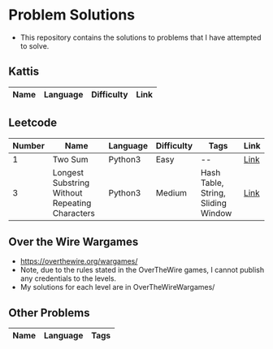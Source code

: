 # Problem Solutions

- This repository contains the solutions to problems that I have attempted to solve.

## Kattis

|Name|Language|Difficulty|Link|
|---|---|---|---|

## Leetcode

|Number|Name|Language|Difficulty|Tags|Link|
|---|---|---|---|---|---|
|1|Two Sum|Python3|Easy|--|[Link](https://leetcode.com/problems/two-sum/description/)|
|3|Longest Substring Without Repeating Characters|Python3|Medium|Hash Table, String, Sliding Window|[Link](https://leetcode.com/problems/longest-substring-without-repeating-characters/description/)|


## Over the Wire Wargames

- <https://overthewire.org/wargames/>
- Note, due to the rules stated in the OverTheWire games, I cannot publish any credentials to the levels.
- My solutions for each level are in OverTheWireWargames/

## Other Problems

|Name|Language|Tags|
|---|---|---|
